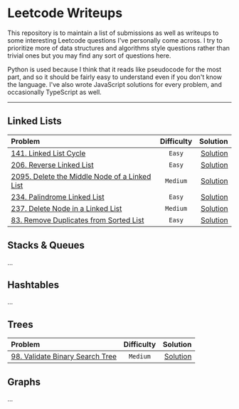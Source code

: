 # Leetcode Writeups

This repository is to maintain a list of submissions as well as writeups to some interesting Leetcode questions I've personally come across. I try to prioritize more of data structures and algorithms style questions rather than trivial ones but you may find any sort of questions here.

Python is used because I think that it reads like pseudocode for the most part, and so it should be fairly easy to understand even if you don't know the language. I've also wrote JavaScript solutions for every problem, and occasionally TypeScript as well.

---

## Linked Lists

| Problem  | Difficulty | Solution |
| :-------- | :-------: | -------: | 
| [141. Linked List Cycle](https://leetcode.com/problems/linked-list-cycle/) | `Easy` | [Solution](/141.%20Linked%20List%20Cycle) |
| [206. Reverse Linked List](https://leetcode.com/problems/reverse-linked-list/) | `Easy` | [Solution](/206.%20Reverse%20Linked%20List) |
| [2095. Delete the Middle Node of a Linked List](https://leetcode.com/problems/delete-the-middle-node-of-a-linked-list/) | `Medium` | [Solution](/2095.%20Delete%20the%20Middle%20Node%20of%20a%20Linked%20List) |
| [234. Palindrome Linked List](https://leetcode.com/problems/palindrome-linked-list/) | `Easy` | [Solution](/234.%20Palindrome%20Linked%20List) |
| [237. Delete Node in a Linked List](https://leetcode.com/problems/delete-node-in-a-linked-list/) | `Medium` | [Solution](/237.%20Delete%20Node%20in%20a%20Linked%20List) |
| [83. Remove Duplicates from Sorted List](https://leetcode.com/problems/remove-duplicates-from-sorted-list/) | `Easy` | [Solution](/83.%20Remove%20Duplicates%20from%20Sorted%20List) |


## Stacks & Queues

...

## Hashtables

...

## Trees

| Problem  | Difficulty | Solution |
| :-------- | :-------: | -------: | 
| [98. Validate Binary Search Tree](https://leetcode.com/problems/validate-binary-search-tree/) | `Medium` | [Solution](/98.%20Validate%20Binary%20Search%20Tree/) |

## Graphs

...